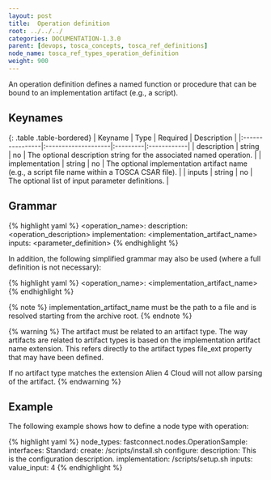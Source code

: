 ```yaml
---
layout: post
title:  Operation definition
root: ../../../
categories: DOCUMENTATION-1.3.0
parent: [devops, tosca_concepts, tosca_ref_definitions]
node_name: tosca_ref_types_operation_definition
weight: 900
---
```


An operation definition defines a named function or procedure that can be bound to an implementation artifact (e.g., a script).

## Keynames

{: .table .table-bordered}
| Keyname         | Type                | Required | Description |
|:----------------|:--------------------|:---------|:------------|
| description     | string              |	no       | The optional description string for the associated named operation. |
| implementation  |	string              | no       | The optional implementation artifact name (e.g., a script file name within a TOSCA CSAR file). |
| inputs          | string              | no       | The optional list of input parameter definitions. |

## Grammar

{% highlight yaml %}
<operation_name>:
  description: <operation_description>
  implementation: <implementation_artifact_name>
  inputs:
    <parameter_definition>
{% endhighlight %}

In addition, the following simplified grammar may also be used (where a full definition is not necessary):

{% highlight yaml %}
<operation_name>: <implementation_artifact_name>
{% endhighlight %}

{% note %}
implementation_artifact_name must be the path to a file and is resolved starting from the archive root.
{% endnote %}

{% warning %}
The artifact must be related to an artifact type. The way artifacts are related to artifact types is based on the implementation artifact name extension.
This refers directly to the artifact types file_ext property that may have been defined.

If no artifact type matches the extension Alien 4 Cloud will not allow parsing of the artifact.
{% endwarning %}

## Example

The following example shows how to define a node type with operation:

{% highlight yaml %}
node_types:
  fastconnect.nodes.OperationSample:
    interfaces:
      Standard:
        create: /scripts/install.sh
        configure:
          description: This is the configuration description.
          implementation: /scripts/setup.sh
          inputs:
            value_input: 4
{% endhighlight %}
